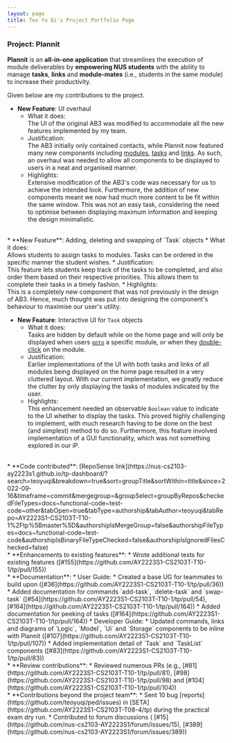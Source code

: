```yaml
---
layout: page
title: Teo Yu Qi's Project Portfolio Page
---
```


### Project: Plannit

**Plannit** is an **all-in-one application** that streamlines the execution of module
deliverables by **empowering NUS students** with the ability to manage **tasks**, **links** and
**module-mates** (i.e., students in the same module) to increase their productivity.

Given below are my contributions to the project.
* **New Feature**: UI overhaul
  * What it does:<br>
    The UI of the original AB3 was modified to accommodate all 
    the new features implemented by my team.
  * Justification:<br>
    The AB3 initially only contained contacts, while Plannit 
    now featured many new components including [modules](../UserGuide.md#21-modules),
    [tasks](../UserGuide.md#22-tasks) and [links](../UserGuide.md#23-links). 
    As such, an overhaul was needed to allow all components to be displayed 
    to users in a neat and organised manner.
  * Highlights:<br>
    Extensive modification of the AB3's code was necessary for 
    us to achieve the intended look. Furthermore, the addition of new 
    components meant we now had much more content to be fit within the same 
    window. This was not an easy task, considering the need to optimise 
    between displaying maximum information and keeping the design 
    minimalistic.
<br>
* **New Feature**: Adding, deleting and swapping of `Task` objects
  * What it does:<br>
    Allows students to assign tasks to modules. Tasks can be
    ordered in the specific manner the student wishes.
  * Justification:<br>
    This feature lets students keep track of the tasks to be
    completed, and also order them based on their respective priorities. 
    This allows them to complete their tasks in a timely fashion.
  * Highlights:<br>
    This is a completely new component that was not previously 
    in the design of AB3. Hence, much thought was put into designing the 
    component's behaviour to maximise our user's utility.

<div style="page-break-after: always;"></div>
  
* **New Feature**: Interactive UI for `Task` objects
  * What it does:<br>
    Tasks are hidden by default while on the home page and 
    will only be displayed when users [`goto`](../UserGuide.md#25-navigation) a specific 
    module, or when they [double-click](../UserGuide.md#224-peeking-at-tasks)
    on the module.
  * Justification:<br>
    Earlier implementations of the UI with both tasks and 
    links of all modules being displayed on the home page resulted in a very 
    cluttered layout. With our current implementation, we greatly reduce the 
    clutter by only displaying the tasks of modules indicated by the user.
  * Highlights:<br>
    This enhancement needed an observable `Boolean` 
    value to indicate to the UI whether to display the tasks. This proved 
    highly challenging to implement, with much research having to be done on 
    the best (and simplest) method to do so. Furthermore, this feature 
    involved implementation of a GUI functionality, which was not something
    explored in our iP.
<br>
* **Code contributed**: [RepoSense link](https://nus-cs2103-ay2223s1.github.io/tp-dashboard/?search=teoyuqi&breakdown=true&sort=groupTitle&sortWithin=title&since=2022-09-16&timeframe=commit&mergegroup=&groupSelect=groupByRepos&checkedFileTypes=docs~functional-code~test-code~other&tabOpen=true&tabType=authorship&tabAuthor=teoyuqi&tabRepo=AY2223S1-CS2103T-T10-1%2Ftp%5Bmaster%5D&authorshipIsMergeGroup=false&authorshipFileTypes=docs~functional-code~test-code&authorshipIsBinaryFileTypeChecked=false&authorshipIsIgnoredFilesChecked=false)
<br>
* **Enhancements to existing features**:
  * Wrote additional tests for existing features ([#155](https://github.com/AY2223S1-CS2103T-T10-1/tp/pull/155))
<br>  
* **Documentation**:
  * User Guide:
    * Created a base UG for teammates to build upon ([#36](https://github.com/AY2223S1-CS2103T-T10-1/tp/pull/36))
    * Added documentation for commands `add-task`, `delete-task` and 
      `swap-task` ([#54](https://github.com/AY2223S1-CS2103T-T10-1/tp/pull/54), [#164](https://github.com/AY2223S1-CS2103T-T10-1/tp/pull/164))
    * Added documentation for peeking of tasks ([#164](https://github.com/AY2223S1-CS2103T-T10-1/tp/pull/164))
  * Developer Guide:
    * Updated commands, links and diagrams of `Logic`, `Model`, `Ui` and 
      `Storage` components to be inline with Plannit ([#107](https://github.com/AY2223S1-CS2103T-T10-1/tp/pull/107))
    * Added implementation detail of `Task` and `TaskList` components ([#83](https://github.com/AY2223S1-CS2103T-T10-1/tp/pull/83))
<br>
* **Review contributions**:
  * Reviewed numerous PRs (e.g., [#81](https://github.com/AY2223S1-CS2103T-T10-1/tp/pull/81),
    [#98](https://github.com/AY2223S1-CS2103T-T10-1/tp/pull/98)
    and [#104](https://github.com/AY2223S1-CS2103T-T10-1/tp/pull/104))
<br>
* **Contributions beyond the project team**:
  * Sent 10 bug [reports](https://github.com/teoyuqi/ped/issues) in 
    [SETA](https://github.com/AY2223S1-CS2103T-T08-4/tp) 
    during the practical exam dry run.
  * Contributed to forum discussions (
    [#15](https://github.com/nus-cs2103-AY2223S1/forum/issues/15),
    [#389](https://github.com/nus-cs2103-AY2223S1/forum/issues/389))
